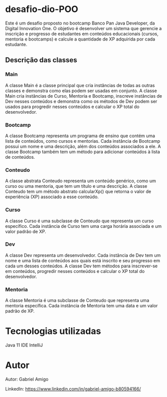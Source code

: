 # desafio-dio-POO

Este é um desafio proposto no bootcamp Banco Pan Java Developer, da Digital Innovation One. O objetivo é desenvolver um sistema que gerencie a inscrição e progresso de estudantes em conteúdos educacionais (cursos, mentoria e bootcamps) e calcule a quantidade de XP adquirida por cada estudante.

## Descrição das classes

### Main
A classe Main é a classe principal que cria instâncias de todas as outras classes e demonstra como elas podem ser usadas em conjunto. A classe Main cria instâncias de Curso, Mentoria e Bootcamp, inscreve instâncias de Dev nesses conteúdos e demonstra como os métodos de Dev podem ser usados para progredir nesses conteúdos e calcular o XP total do desenvolvedor.

### Bootcamp
A classe Bootcamp representa um programa de ensino que contém uma lista de conteúdos, como cursos e mentorias. Cada instância de Bootcamp possui um nome e uma descrição, além dos conteúdos associados a ele. A classe Bootcamp também tem um método para adicionar conteúdos à lista de conteúdos.

### Conteudo
A classe abstrata Conteudo representa um conteúdo genérico, como um curso ou uma mentoria, que tem um título e uma descrição. A classe Conteudo tem um método abstrato calcularXp() que retorna o valor de experiência (XP) associado a esse conteúdo.

### Curso
A classe Curso é uma subclasse de Conteudo que representa um curso específico. Cada instância de Curso tem uma carga horária associada e um valor padrão de XP.

### Dev
A classe Dev representa um desenvolvedor. Cada instância de Dev tem um nome e uma lista de conteúdos aos quais está inscrito e seu progresso em cada um desses conteúdos. A classe Dev tem métodos para inscrever-se em conteúdos, progredir nesses conteúdos e calcular o XP total do desenvolvedor.

### Mentoria
A classe Mentoria é uma subclasse de Conteudo que representa uma mentoria específica. Cada instância de Mentoria tem uma data e um valor padrão de XP.



# Tecnologias utilizadas
Java 11
IDE IntelliJ

# Autor
Autor: Gabriel Amigo

LinkedIn: https://www.linkedin.com/in/gabriel-amigo-b80594166/
